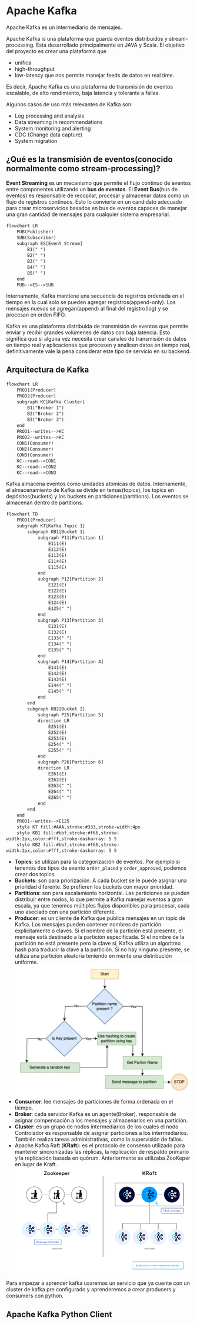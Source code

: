 # Apache Kafka


Apache Kafka es un intermediario de mensajes.

Apache Kafka is una plataforma que guarda eventos distribuidos y stream-processing. Esta desarrollado principalmente en JAVA y Scala. El objetivo del proyecto es crear una plataforma que
- unifica
- high-throughput
- low-latency
que nos permite manejar feeds de datos en real time.

Es decir, Apache Kafka es una plataforma de transmisión de eventos escalable, de alto rendimiento, baja latencia y tolerante a fallas.


Algunos casos de uso más relevantes de Kafka son:

- Log processing and analysis
- Data streaming in recommendations
- System monitoring and alerting
- CDC (Change data capture)
- System migration


## ¿Qué es la transmisión de eventos(conocido normalmente como stream-processing)?

**Event Streaming** es un mecanismo que permite el flujo continuo de eventos entre componentes utilizando un **bus de eventos**. El **Event Bus**(bus de eventos) es responsable de recopilar, procesar y almacenar datos como un flujo de registros continuos. Esto lo convierte en un candidato adecuado para crear microservicios basados en bus de eventos capaces de manejar una gran cantidad de mensajes para cualquier sistema empresarial.

```mermaid
flowchart LR
    PUB(Publisher)
    SUB(Subscriber)
    subgraph ES[Event Stream]
        B1(" ")
        B2(" ")
        B3(" ")
        B4(" ")
        B5(" ")
    end
    PUB-->ES-->SUB
```

Internamente, Kafka mantiene una secuencia de registros ordenada en el tiempo en la cual solo se pueden agregar registros(append-only). Los mensajes nuevos se agregan(append) al final del registro(log) y se procesan en orden FIFO.


Kafka es una plataforma distribuida de transmisión de eventos que permite enviar y recibir grandes volúmenes de datos con baja latencia. Esto significa que si alguna vez necesita crear canales de transmisión de datos en tiempo real y aplicaciones que procesen y analicen datos en tiempo real, definitivamente vale la pena considerar este tipo de servicio en su backend.

## Arquitectura de Kafka

```mermaid
flowchart LR
    PROD1(Producer)
    PROD2(Producer)
    subgraph KC[Kafka Cluster]
        B1("Broker 1")
        B2("Broker 2")
        B3("Broker 3")
    end
    PROD1--writes-->KC
    PROD2--writes-->KC
    CON1(Consumer)
    CON2(Consumer)
    CON3(Consumer)
    KC--read-->CON1
    KC--read-->CON2
    KC--read-->CON3
```

Kafka almacena eventos como unidades atómicas de datos. Internamente, el almacenamiento de Kafka se divide en temas(topics), los topics en depósitos(buckets) y los buckets en particiones(partitions). Los eventos se almacenan dentro de partitions.


```mermaid
flowchart TD
    PROD1(Producer)
    subgraph KT[Kafka Topic 1]
        subgraph KB1[Bucket 1]
            subgraph P11[Partition 1]
                E111(E)
                E112(E)
                E113(E)
                E114(E)
                E115(E)
            end
            subgraph P12[Partition 2]
                E121(E)
                E122(E)
                E123(E)
                E124(E)
                E125(" ")
            end
            subgraph P13[Partition 3]
                E131(E)
                E132(E)
                E133(" ")
                E134(" ")
                E135(" ")
            end
            subgraph P14[Partition 4]
                E141(E)
                E142(E)
                E143(E)
                E144(" ")
                E145(" ")
            end
        end
        subgraph KB2[Bucket 2]
            subgraph P25[Partition 5]
            direction LR
                E251(E)
                E252(E)
                E253(E)
                E254(" ")
                E255(" ")
            end
            subgraph P26[Partition 6]
            direction LR
                E261(E)
                E262(E)
                E263(" ")
                E264(" ")
                E265(" ")
            end
        end
    end
    PROD1--writes-->E125
    style KT fill:#AAA,stroke:#333,stroke-width:4px
    style KB1 fill:#bbf,stroke:#f66,stroke-width:2px,color:#fff,stroke-dasharray: 5 5
    style KB2 fill:#bbf,stroke:#f66,stroke-width:2px,color:#fff,stroke-dasharray: 5 5
```

- **Topics**: se utilizan para la categorización de eventos. Por ejemplo si tenemos dos tipos de evento `order_placed` y `order_approved`, podemos crear dos topics.
- **Buckets**: son para priorización. A cada bucket se le puede asignar una prioridad diferente. Se prefieren los buckets con mayor prioridad.
- **Partitions**: son para escalamiento horizontal. Las particiones se pueden distribuir entre nodos, lo que permite a Kafka manejar eventos a gran escala, ya que tenemos múltiples flujos disponibles para procesar, cada uno asociado con una partición diferente.
- **Producer**: es un cliente de Kafka que publica mensajes en un topic de Kafka. Los mensajes pueden contener nombres de partición explícitamente o claves. Si el nombre de la partición está presente, el mensaje está destinado a la partición especificada. Si el nombre de la partición no está presente pero la clave sí, Kafka utiliza un algoritmo hash para traducir la clave a la partición. Si no hay ninguno presente, se utiliza una partición aleatoria teniendo en mente una distribución uniforme. ![kafka_flow](../images/kafka_flow.png)
- **Consumer**: lee mensajes de particiones de forma ordenada en el tiempo.
- **Broker**: cada servidor Kafka es un agente(Broker). responsable de asignar compensación a los mensajes y almacenarlos en una partición.
- **Cluster**: es un grupo de nodos intermediarios de los cuales el nodo Controlador es responsable de asignar particiones a los intermediarios. También realiza tareas administrativas, como la supervisión de fallos.
- Apache Kafka Raft (**KRaft**): es el protocolo de consenso utilizado para mantener sincronizadas las réplicas, la replicación de respaldo primario y la replicación basada en quórum. Anteriormente se utilizaba ZooKeper en lugar de Kraft. ![kafka_flow](../images/kafka_kraft.png)



Para empezar a aprender kafka usaremos un servicio que ya cuente con un cluster de kafka pre configurado y aprenderemos a crear producers y consumers con python.



## Apache Kafka Python Client


